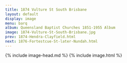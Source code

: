 ```yaml
---
title: 1874 Vulture St South Brisbane
layout: default
display: image
menu: barq
album: Queensland Baptist Churches 1851-1955 Album
image: 1874-Vulture-St-South-Brisbane.jpg
prev: 1874-Hendra-Clayfield.html
next: 1876-Fortestcue-St-later-Nundah.html
---
```

{% include image-head.md %}
{% include image.html %}